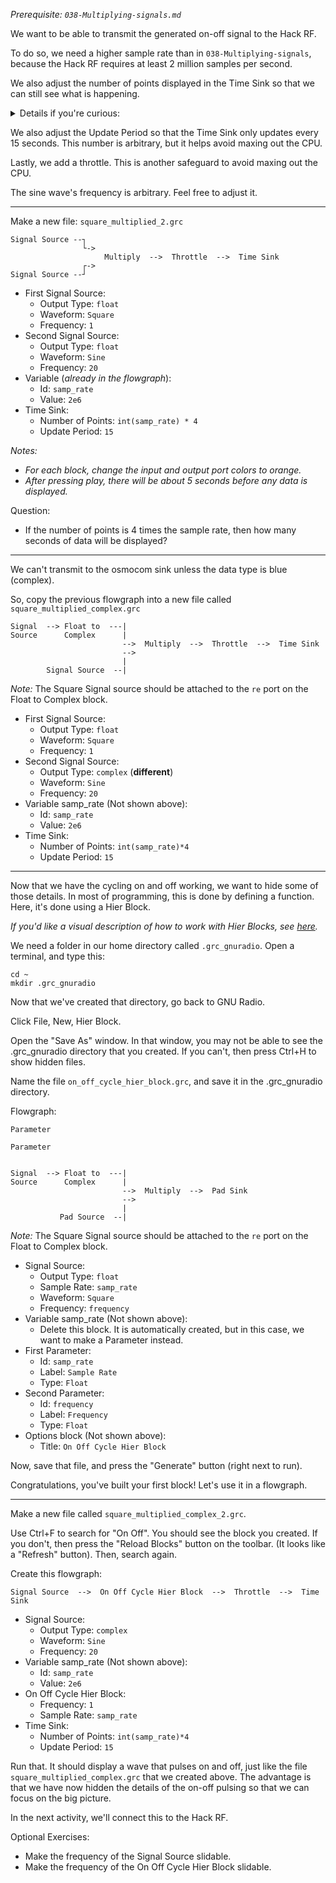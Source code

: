 _Prerequisite: `038-Multiplying-signals.md`_

We want to be able to transmit the generated on-off signal to the Hack RF.

To do so, we need a higher sample rate than in `038-Multiplying-signals`, because the Hack RF requires at least 2 million samples per second.

We also adjust the number of points displayed in the Time Sink so that we can still see what is happening.
<details><summary>Details if you're curious:</summary>
<p>
  
------
  
Before, we used the default value of `1024` points. That worked when the sample rate was 100 Hz, because `1000` points would be 10 seconds, so `1024` points is a little more than 10 seconds. Now that the sample rate is 2000000, we want to see a larger chunk of time, because 1024 is less than a thousandth of 2000000.

------
  
</p>
</details>

We also adjust the Update Period so that the Time Sink only updates every 15 seconds. This number is arbitrary, but it helps avoid maxing out the CPU.

Lastly, we add a throttle. This is another safeguard to avoid maxing out the CPU.

The sine wave's frequency is arbitrary. Feel free to adjust it.

----------------------------------

Make a new file: `square_multiplied_2.grc`

```
Signal Source --┐ 
                └->   
                     Multiply  -->  Throttle  -->  Time Sink
                ┌->
Signal Source --┘  
```

- First Signal Source:
  - Output Type: `float`
  - Waveform: `Square`
  - Frequency: `1`
- Second Signal Source:
  - Output Type: `float`
  - Waveform: `Sine`
  - Frequency: `20`
- Variable (_already in the flowgraph_):
  - Id: `samp_rate`
  - Value: `2e6`
- Time Sink:
  - Number of Points: `int(samp_rate) * 4`
  - Update Period: `15`

_Notes:_

- _For each block, change the input and output port colors to orange._
- _After pressing play, there will be about 5 seconds before any data is displayed._

Question:

- If the number of points is 4 times the sample rate, then how many seconds of data will be displayed?

----------------------------------

We can't transmit to the osmocom sink unless the data type is blue (complex).

So, copy the previous flowgraph into a new file called `square_multiplied_complex.grc`

```
Signal  --> Float to  ---|
Source      Complex      |
                         -->  Multiply  -->  Throttle  -->  Time Sink 
                         -->
                         |
        Signal Source  --|                    
```

_Note:_ The Square Signal source should be attached to the `re` port on the Float to Complex block.

- First Signal Source:
  - Output Type: `float`
  - Waveform: `Square`
  - Frequency: `1`
- Second Signal Source:
  - Output Type: `complex`  (**different**)
  - Waveform: `Sine`
  - Frequency: `20`
- Variable samp_rate (Not shown above):
  - Id: `samp_rate`
  - Value: `2e6`
- Time Sink:
  - Number of Points: `int(samp_rate)*4`
  - Update Period: `15`

----------------------------------

Now that we have the cycling on and off working, we want to hide some of those details. In most of programming, this is done by defining a function. Here, it's done using a Hier Block.

_If you'd like a visual description of how to work with Hier Blocks, see [here](https://wiki.gnuradio.org/index.php/Hier_Blocks_and_Parameters)._

We need a folder in our home directory called `.grc_gnuradio`. Open a terminal, and type this:

```
cd ~
mkdir .grc_gnuradio
```

Now that we've created that directory, go back to GNU Radio.

Click File, New, Hier Block.

Open the "Save As" window. In that window, you may not be able to see the .grc_gnuradio directory that you created. If you can't, then press Ctrl+H to show hidden files.

Name the file `on_off_cycle_hier_block.grc`, and save it in the .grc_gnuradio directory.

Flowgraph:
```
Parameter

Parameter


Signal  --> Float to  ---|
Source      Complex      |
                         -->  Multiply  -->  Pad Sink 
                         -->
                         |
           Pad Source  --|
```

_Note:_ The Square Signal source should be attached to the `re` port on the Float to Complex block.

- Signal Source:
  - Output Type: `float`
  - Sample Rate: `samp_rate`
  - Waveform: `Square`
  - Frequency: `frequency`
- Variable samp_rate (Not shown above):
  - Delete this block. It is automatically created, but in this case, we want to make a Parameter instead.
- First Parameter:
  - Id: `samp_rate`
  - Label: `Sample Rate`
  - Type: `Float`
- Second Parameter:
  - Id: `frequency`
  - Label: `Frequency`
  - Type: `Float`
- Options block (Not shown above):
  - Title: `On Off Cycle Hier Block`


Now, save that file, and press the "Generate" button (right next to run). 

Congratulations, you've built your first block! Let's use it in a flowgraph.

---------------------------------

Make a new file called `square_multiplied_complex_2.grc`.

Use Ctrl+F to search for "On Off". You should see the block you created. If you don't, then press the "Reload Blocks" button on the toolbar. (It looks like a "Refresh" button). Then, search again.

Create this flowgraph:

```
Signal Source  -->  On Off Cycle Hier Block  -->  Throttle  -->  Time Sink 
```

- Signal Source:
  - Output Type: `complex`
  - Waveform: `Sine`
  - Frequency: `20`
- Variable samp_rate (Not shown above):
  - Id: `samp_rate`
  - Value: `2e6`
- On Off Cycle Hier Block:
  - Frequency: `1`
  - Sample Rate: `samp_rate`
- Time Sink:
  - Number of Points: `int(samp_rate)*4`
  - Update Period: `15`


Run that. It should display a wave that pulses on and off, just like the file `square_multiplied_complex.grc` that we created above. The advantage is that we have now hidden the details of the on-off pulsing so that we can focus on the big picture.

In the next activity, we'll connect this to the Hack RF.

Optional Exercises:

- Make the frequency of the Signal Source slidable. 
- Make the frequency of the On Off Cycle Hier Block slidable.